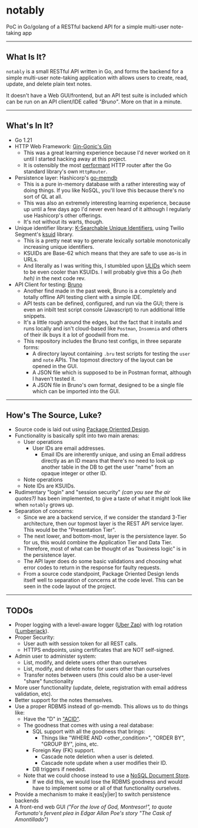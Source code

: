 # notably
PoC in Go/golang of a RESTful backend API for a simple multi-user note-taking app

-------------------------------------------

## What Is It?

`notably` is a small RESTful API written in Go, and forms the backend for a simple multi-user note-taking application with allows users to create, read, update, and delete plain text notes.

It doesn't have a Web GUI/frontend, but an API test suite is included which can be run on an API client/IDE called _"Bruno"_. More on that in a minute.

-------------------------------------------

## What's In It?

- Go 1.21
- HTTP Web Framework: [Gin-Gonic's Gin](https://github.com/gin-gonic/gin)
  - This was a great learning experience because I'd never worked on it until I started hacking away at this project.
  - It is ostensibly the most [performant](https://gist.github.com/pkieltyka/123032f12052520aaccab752bd3e78cc?permalink_comment_id=4886467#gistcomment-4886467) HTTP router after the Go standard library's own `HttpRouter`.
- Persistence layer: Hashicorp's [go-memdb](https://github.com/hashicorp/go-memdb)
  - This is a pure in-memory database with a rather interesting way of doing things. If you like NoSQL, you'll love this because there's no sort of QL at all.
  - This was also an extremely interesting learning experience, because up until a few days ago I'd never even heard of it although I regularly use Hashicorp's other offerings.
  - It's not without its warts, though.
- Unique identifier library: [K-Searchable Unique Identifiers](https://segment.com/blog/a-brief-history-of-the-uuid/), using Twilio Segment's [ksuid]() library.
  - This is a pretty neat way to generate lexically sortable monotonically increasing unique identifiers.
  - KSUIDs are Base-62 which means that they are safe to use as-is in URLs.
  - And literally as I was writing this, I stumbled upon [ULIDs](https://github.com/oklog/ulid) which seem to be even cooler than KSUIDs. I will probably give this a Go _(heh heh)_ in the next code rev.
- API Client for testing: [Bruno](https://github.com/usebruno/bruno)
  - Another find made in the past week, Bruno is a completely and totally offline API testing client with a simple IDE.
  - API tests can be defined, configured, and run via the GUI; there is even an inbilt test script console (Javascript) to run additional little snippets.
  - It's a little rough around the edges, but the fact that it installs and runs locally and isn't cloud-based like `Postman`, `Insomnia` and others of their ilk buys it a lot of goodwill from me.
  - This repository includes the Bruno test configs, in three separate forms:
    - A directory layout containing `.bru` test scripts for testing the `user` and `note` APIs. The topmost directory of the layout can be opened in the GUI.
    - A JSON file which is supposed to be in Postman format, although I haven't tested it.
    - A JSON file in Bruno's own format, designed to be a single file which can be imported into the GUI.

--------------------------------------------

## How's The Source, Luke?

- Source code is laid out using [Package Oriented Design](https://www.ardanlabs.com/blog/2017/02/package-oriented-design.html).
- Functionality is basically split into two main arenas:
  - User operations
    - User IDs are email addresses.
      - Email IDs are inherently unique, and using an Email address directly as an ID means that there's no need to look up another table in the DB to get the user "name" from an opaque integer or other ID.
  - Note operations
   - Note IDs are KSUIDs.
- Rudimentary "login" and "session security" _(can you see the air quotes?)_ has been implemented, to give a taste of what it might look like when `notably` grows up.
- Separation of concerns:
  - Since we are a backend service, if we consider the standard 3-Tier architecture, then our topmost layer is the REST API service layer. This would be the "Presentation Tier".
  - The next lower, and bottom-most, layer is the persistence layer. So for us, this would combine the Application Tier and Data Tier.
  - Therefore, most of what can be thought of as "business logic" is in the persistence layer.
  - The API layer does do some basic validations and choosing what error codes to return in the response for faulty requests.
  - From a source code standpoint, Package Oriented Design lends itself well to separation of concerns at the code level. This can be seen in the code layout of the project.

--------------------------------------------

## TODOs

- Proper logging with a level-aware logger ([Uber Zap](https://github.com/uber-go/zap)) with log rotation ([Lumberjack](https://github.com/natefinch/lumberjack)).
- Proper Security:
  - User auth with session token for all REST calls.
  - HTTPS endpoints, using certificates that are NOT self-signed.
- Admin user to administer system:
  - List, modify, and delete users other than ourselves
  - List, modify, and delete notes for users other than ourselves
  - Transfer notes between users (this could also be a user-level "share" functionality
- More user functionality (update, delete, registration with email address validation, etc).
- Better support for the notes themselves.
- Use a proper RDBMS instead of go-memdb. This allows us to do things like:
  - Have the "D" in ["ACID"](https://en.wikipedia.org/wiki/ACID).
  - The goodness that comes with using a real database:
    - SQL support with all the goodness that brings:
      - Things like "WHERE <condition> AND <other_condition>", "ORDER BY", "GROUP BY", joins, etc.
    - Foreign Key (FK) support.
      - Cascade note deletion when a user is deleted.
      - Cascade note update when a user modifies their ID.
    - DB triggers if needed.
   - Note that we could choose instead to use a [NoSQL Document Store](https://en.wikipedia.org/wiki/ACID).
     - If we did this, we would lose the RDBMS goodness and would have to implement some or all of that functionality ourselves.
- Provide a mechanism to make it eas[y|ier] to switch persistence backends
- A front-end web GUI _("For the love of God, Montresor!", to quote Fortunato's fervent plea in Edgar Allan Poe's story "The Cask of Amontillado")_
